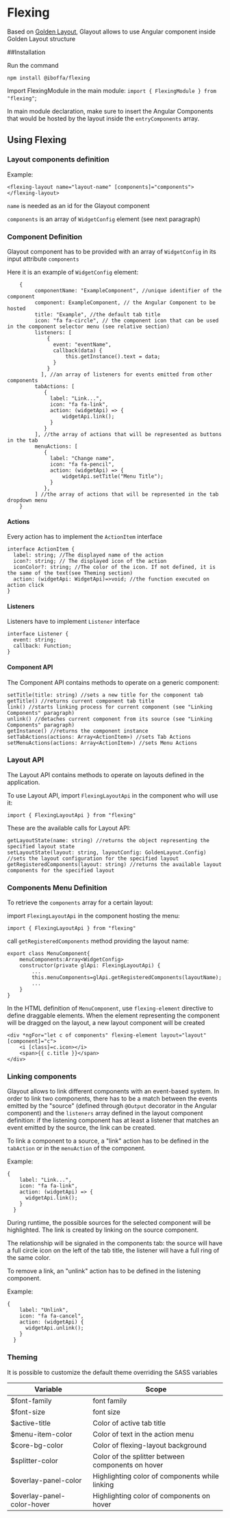 # Flexing

Based on [Golden Layout](https://golden-layout.com/), Glayout allows to use Angular component inside Golden Layout structure

##Installation

Run the command

`npm install @iboffa/flexing`


Import FlexingModule in the main module:
`import { FlexingModule } from "flexing"`;

In main module declaration, make sure to insert the Angular Components that would be hosted by the layout inside the `entryComponents` array.

## Using Flexing

### Layout components definition

Example:

```
<flexing-layout name="layout-name" [components]="components"></flexing-layout>
```

`name` is needed as an id for the Glayout component

`components` is an array of `WidgetConfig` element (see next paragraph)

### Component Definition

Glayout component has to be provided with an array of `WidgetConfig` in its input attribute `components`

Here it is an example of `WidgetConfig` element:

```
    {
         componentName: "ExampleComponent", //unique identifier of the component
         component: ExampleComponent, // the Angular Component to be hosted
         title: "Example", //the default tab title
         icon: "fa fa-circle", // the component icon that can be used in the component selector menu (see relative section)
         listeners: [
             {
               event: "eventName",
               callback(data) {
                   this.getInstance().text = data;
               }
             }
           ], //an array of listeners for events emitted from other components
         tabActions: [
            {
              label: "Link...",
              icon: "fa fa-link",
              action: (widgetApi) => {
                  widgetApi.link();
              }
            }
         ], //the array of actions that will be represented as buttons in the tab
         menuActions: [
            {
              label: "Change name",
              icon: "fa fa-pencil",
              action: (widgetApi) => {
                  widgetApi.setTitle("Menu Title");
              }
            },
         ] //the array of actions that will be represented in the tab dropdown menu
    }

```


#### Actions

Every action has to implement the `ActionItem` interface

    interface ActionItem {
      label: string; //The displayed name of the action
      icon?: string; // The displayed icon of the action
      iconColor?: string; //The color of the icon. If not defined, it is the same of the text(see Theming section)
      action: (widgetApi: WidgetApi)=>void; //the function executed on action click
    }

#### Listeners

Listeners have to implement `Listener` interface

    interface Listener {
      event: string;
      callback: Function;
    }

#### Component API

The Component API contains methods to operate on a generic component:

    setTitle(title: string) //sets a new title for the component tab
    getTitle() //returns current component tab title
    link() //starts linking process for current component (see "Linking Components" paragraph)
    unlink() //detaches current component from its source (see "Linking Components" paragraph)
    getInstance() //returns the component instance
    setTabActions(actions: Array<ActionItem>) //sets Tab Actions
    setMenuActions(actions: Array<ActionItem>) //sets Menu Actions

### Layout API

The Layout API contains methods to operate on layouts defined in the application.

To use Layout API, import `FlexingLayoutApi` in the component who will use it:

`import { FlexingLayoutApi } from "flexing"`

These are the available calls for Layout API:

    getLayoutState(name: string) //returns the object representing the specified layout state
    setLayoutState(layout: string, layoutConfig: GoldenLayout.Config) //sets the layout configuration for the specified layout
    getRegisteredComponents(layout: string) //returns the available layout components for the specified layout

### Components Menu Definition

To retrieve the `components` array for a certain layout:

import `FlexingLayoutApi` in the component hosting the menu:

`import { FlexingLayoutApi } from "flexing"`

call `getRegisteredComponents` method providing the layout name:

    export class MenuComponent{
        menuComponents:Array<WidgetConfig>
        constructor(private glApi: FlexingLayoutApi) {
            ...
            this.menuComponents=glApi.getRegisteredComponents(layoutName);
            ...
        }
    }

In the HTML definition of `MenuComponent`, use `flexing-element` directive to define draggable elements. When the element representing the component will be dragged on the layout, a new layout component will be created

    <div *ngFor="let c of components" flexing-element layout="layout" [component]="c">
        <i [class]=c.icon></i>
        <span>{{ c.title }}</span>
    </div>

### Linking components

Glayout allows to link different components with an event-based system.
In order to link two components, there has to be a match between the events emitted by the "source" (defined through `@Output` decorator in the Angular component) and the `listeners` array defined in the layout component definition: if the listening component has at least a listener that matches an event emitted by the source, the link can be created.

To link a component to a source, a "link" action has to be defined in the `tabAction` or in the `menuAction` of the component.

Example:

    {
        label: "Link...",
        icon: "fa fa-link",
        action: (widgetApi) => {
          widgetApi.link();
        }
      }

During runtime, the possible sources for the selected component will be highlighted. The link is created by linking on the source component.

The relationship will be signaled in the components tab: the source will have a full circle icon on the left of the tab title, the listener will have a full ring of the same color.

To remove a link, an "unlink" action has to be defined in the listening component.

Example:

    {
        label: "Unlink",
        icon: "fa fa-cancel",
        action: (widgetApi) {
          widgetApi.unlink();
        }
      }

### Theming

It is possible to customize the default theme overriding the SASS variables

| Variable                    | Scope                                             |
| --------------------------- | ------------------------------------------------- |
| \$font-family               | font family                                       |
| \$font-size                 | font size                                         |
| \$active-title              | Color of active tab title                         |
| \$menu-item-color           | Color of text in the action menu                  |
| \$core-bg-color             | Color of flexing-layout background                |
| \$splitter-color            | Color of the splitter between components on hover |
| \$overlay-panel-color       | Highlighting color of components while linking    |
| \$overlay-panel-color-hover | Highlighting color of components on hover         |
